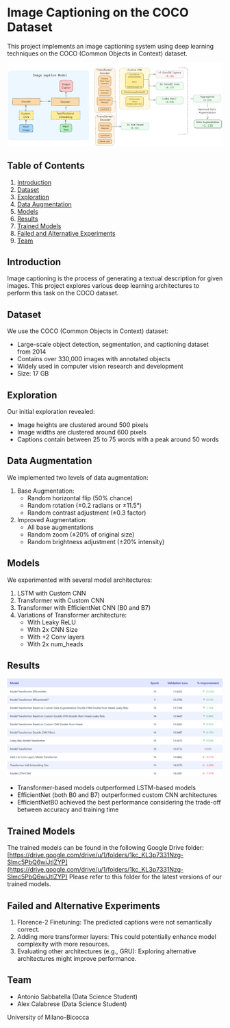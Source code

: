 # Image Captioning on the COCO Dataset
This project implements an image captioning system using deep learning techniques on the COCO (Common Objects in Context) dataset.


<div align="center">
      <img
        src="architecture_image_improvements.png"
        width="950"
      />
</div>

## Table of Contents
1. [Introduction](#introduction)
2. [Dataset](#dataset)
3. [Exploration](#exploration)
4. [Data Augmentation](#data-augmentation)
5. [Models](#models)
6. [Results](#results)
7. [Trained Models](#trained-models)
8. [Failed and Alternative Experiments](#failed-and-alternative-experiments)
9. [Team](#team)

## Introduction
Image captioning is the process of generating a textual description for given images. This project explores various deep learning architectures to perform this task on the COCO dataset.

## Dataset
We use the COCO (Common Objects in Context) dataset:
- Large-scale object detection, segmentation, and captioning dataset from 2014
- Contains over 330,000 images with annotated objects
- Widely used in computer vision research and development
- Size: 17 GB

## Exploration
Our initial exploration revealed:
- Image heights are clustered around 500 pixels
- Image widths are clustered around 600 pixels
- Captions contain between 25 to 75 words with a peak around 50 words

## Data Augmentation
We implemented two levels of data augmentation:
1. Base Augmentation:
   - Random horizontal flip (50% chance)
   - Random rotation (±0.2 radians or ±11.5°)
   - Random contrast adjustment (±0.3 factor)
2. Improved Augmentation:
   - All base augmentations
   - Random zoom (±20% of original size)
   - Random brightness adjustment (±20% intensity)

## Models
We experimented with several model architectures:
1. LSTM with Custom CNN
2. Transformer with Custom CNN
3. Transformer with EfficientNet CNN (B0 and B7)
4. Variations of Transformer architecture:
   - With Leaky ReLU
   - With 2x CNN Size
   - With +2 Conv layers
   - With 2x num_heads

## Results

![Model Performance Comparison](model-comparison.png)

- Transformer-based models outperformed LSTM-based models
- EfficientNet (both B0 and B7) outperformed custom CNN architectures
- EfficientNetB0 achieved the best performance considering the trade-off between accuracy and training time

## Trained Models
The trained models can be found in the following Google Drive folder:
[https://drive.google.com/drive/u/1/folders/1kc_KL3p7331Nzg-Slmc5PbQ6wiJtlZYP](https://drive.google.com/drive/u/1/folders/1kc_KL3p7331Nzg-Slmc5PbQ6wiJtlZYP)
Please refer to this folder for the latest versions of our trained models.

## Failed and Alternative Experiments
1. Florence-2 Finetuning: The predicted captions were not semantically correct.
2. Adding more transformer layers: This could potentially enhance model complexity with more resources.
3. Evaluating other architectures (e.g., GRU): Exploring alternative architectures might improve performance.

## Team
- Antonio Sabbatella (Data Science Student)
- Alex Calabrese (Data Science Student)

University of Milano-Bicocca
